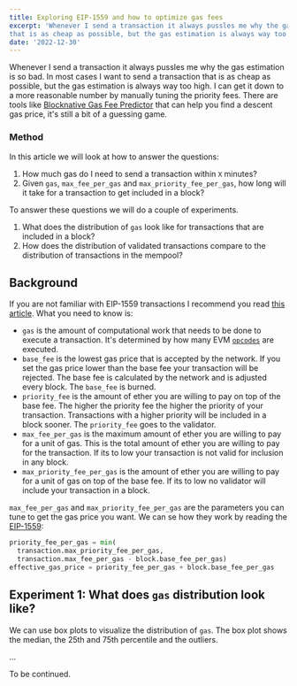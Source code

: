 ```yaml
---
title: Exploring EIP-1559 and how to optimize gas fees
excerpt: 'Whenever I send a transaction it always pussles me why the gas estimation is so bad. In most cases I want to send a transaction
that is as cheap as possible, but the gas estimation is always way too high.'
date: '2022-12-30'
---
```


<script lang="ts">
    import BlockInput from "$lib/components/visualize/BlockInput.svelte";
    import GasFee from "$lib/components/visualize/GasFee.svelte";
</script>

Whenever I send a transaction it always pussles me why the gas estimation is so bad. In most cases I want to send a transaction
that is as cheap as possible, but the gas estimation is always way too high. I can get it down to a more reasonable number by
manually tuning the priority fees. There are tools like [Blocknative Gas Fee Predictor](https://www.blocknative.com/gas-estimator)
that can help you find a descent gas price, it's still a bit of a guessing game.

### Method

In this article we will look at how to answer the questions:

1. How much gas do I need to send a transaction within `X` minutes?
2. Given `gas`, `max_fee_per_gas` and `max_priority_fee_per_gas`, how long will it take for a transaction to get included in a block?

To answer these questions we will do a couple of experiments.

1. What does the distribution of `gas` look like for transactions that are included in a block?
2. How does the distribution of validated transactions compare to the distribution of transactions in the mempool?

## Background

If you are not familiar with EIP-1559 transactions I recommend you read [this article](https://www.blocknative.com/blog/eip-1559-fees).
What you need to know is:

- `gas` is the amount of computational work that needs to be done to execute a transaction. It's determined by how many EVM
  [`opcodes`](https://ethereum.org/en/developers/docs/evm/opcodes/) are executed.
- `base_fee` is the lowest gas price that is accepted by the network. If you set the gas price lower than the base fee your
  transaction will be rejected. The base fee is calculated by the network and is adjusted every block. The `base_fee` is burned.
- `priority_fee` is the amount of ether you are willing to pay on top of the base fee. The higher the priority fee the higher
  the priority of your transaction. Transactions with a higher priority will be included in a block sooner. The `priority_fee`
  goes to the validator.
- `max_fee_per_gas` is the maximum amount of ether you are willing to pay for a unit of gas. This is the total amount of ether
  you are willing to pay for the transaction. If its to low your transaction is not valid for inclusion in any block.
- `max_priority_fee_per_gas` is the amount of ether you are willing to pay for a unit of gas on top of the base fee. If its to
  low no validator will include your transaction in a block.

`max_fee_per_gas` and `max_priority_fee_per_gas` are the parameters you can tune to get the gas price you want. We can se how they
work by reading the [EIP-1559](https://github.com/ethereum/EIPs/blob/master/EIPS/eip-1559.md):

```python
priority_fee_per_gas = min(
  transaction.max_priority_fee_per_gas,
  transaction.max_fee_per_gas - block.base_fee_per_gas)
effective_gas_price = priority_fee_per_gas + block.base_fee_per_gas
```

## Experiment 1: What does `gas` distribution look like?

We can use box plots to visualize the distribution of `gas`. The box plot shows the median, the 25th and 75th percentile and the outliers.

<BlockInput />
<GasFee />

...

To be continued.
